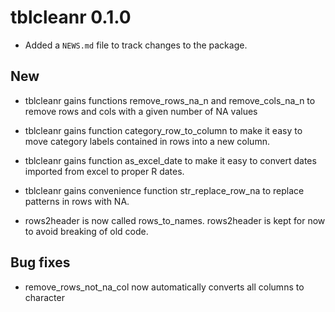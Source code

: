 # tblcleanr 0.1.0

* Added a `NEWS.md` file to track changes to the package.

## New

* tblcleanr gains functions remove_rows_na_n and remove_cols_na_n to remove rows and cols with a given number of NA values

* tblcleanr gains function category_row_to_column to make it easy to move 
  category labels contained in rows into a new column.
  
* tblcleanr gains function as_excel_date to make it easy to convert dates 
  imported from excel to proper R dates.
  
* tblcleanr gains convenience function str_replace_row_na to replace patterns in 
  rows with NA.
  
* rows2header is now called rows_to_names. rows2header is kept for now to avoid breaking of old code.
  
## Bug fixes

* remove_rows_not_na_col now automatically converts all columns to character

